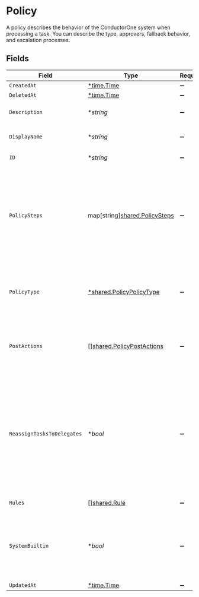 # Policy

A policy describes the behavior of the ConductorOne system when processing a task. You can describe the type, approvers, fallback behavior, and escalation processes.


## Fields

| Field                                                                                                                                                                       | Type                                                                                                                                                                        | Required                                                                                                                                                                    | Description                                                                                                                                                                 |
| --------------------------------------------------------------------------------------------------------------------------------------------------------------------------- | --------------------------------------------------------------------------------------------------------------------------------------------------------------------------- | --------------------------------------------------------------------------------------------------------------------------------------------------------------------------- | --------------------------------------------------------------------------------------------------------------------------------------------------------------------------- |
| `CreatedAt`                                                                                                                                                                 | [*time.Time](https://pkg.go.dev/time#Time)                                                                                                                                  | :heavy_minus_sign:                                                                                                                                                          | N/A                                                                                                                                                                         |
| `DeletedAt`                                                                                                                                                                 | [*time.Time](https://pkg.go.dev/time#Time)                                                                                                                                  | :heavy_minus_sign:                                                                                                                                                          | N/A                                                                                                                                                                         |
| `Description`                                                                                                                                                               | **string*                                                                                                                                                                   | :heavy_minus_sign:                                                                                                                                                          | The description of the Policy.                                                                                                                                              |
| `DisplayName`                                                                                                                                                               | **string*                                                                                                                                                                   | :heavy_minus_sign:                                                                                                                                                          | The display name of the Policy.                                                                                                                                             |
| `ID`                                                                                                                                                                        | **string*                                                                                                                                                                   | :heavy_minus_sign:                                                                                                                                                          | The ID of the Policy.                                                                                                                                                       |
| `PolicySteps`                                                                                                                                                               | map[string][shared.PolicySteps](../../models/shared/policysteps.md)                                                                                                         | :heavy_minus_sign:                                                                                                                                                          | A map of string(policy type) to steps in a policy. This structure is leftover from a previous design, and should only ever have one key->value set.                         |
| `PolicyType`                                                                                                                                                                | [*shared.PolicyPolicyType](../../models/shared/policypolicytype.md)                                                                                                         | :heavy_minus_sign:                                                                                                                                                          | Indicates the type of this policy. Can also be used to get the value from policySteps.                                                                                      |
| `PostActions`                                                                                                                                                               | [][shared.PolicyPostActions](../../models/shared/policypostactions.md)                                                                                                      | :heavy_minus_sign:                                                                                                                                                          | An array of actions (ordered) to take place after a policy completes processing.                                                                                            |
| `ReassignTasksToDelegates`                                                                                                                                                  | **bool*                                                                                                                                                                     | :heavy_minus_sign:                                                                                                                                                          | A policy configuration option that allows for reassinging tasks to delgated users. This level of delegation referrs to the individual delegates users set on their account. |
| `Rules`                                                                                                                                                                     | [][shared.Rule](../../models/shared/rule.md)                                                                                                                                | :heavy_minus_sign:                                                                                                                                                          | The rules field.                                                                                                                                                            |
| `SystemBuiltin`                                                                                                                                                             | **bool*                                                                                                                                                                     | :heavy_minus_sign:                                                                                                                                                          | Whether this policy is a builtin system policy. Builtin system policies cannot be edited.                                                                                   |
| `UpdatedAt`                                                                                                                                                                 | [*time.Time](https://pkg.go.dev/time#Time)                                                                                                                                  | :heavy_minus_sign:                                                                                                                                                          | N/A                                                                                                                                                                         |